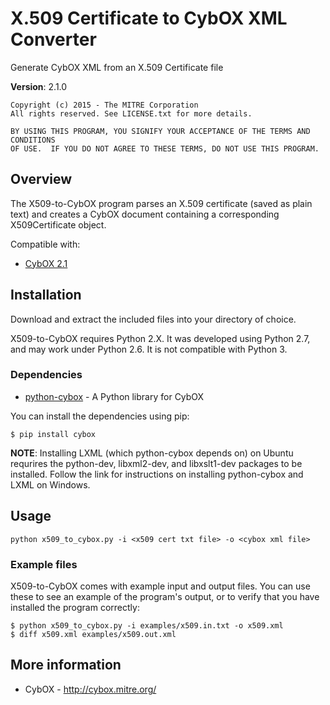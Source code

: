 X.509 Certificate to CybOX XML Converter
========================================

Generate CybOX XML from an X.509 Certificate file

**Version**: 2.1.0

    Copyright (c) 2015 - The MITRE Corporation
    All rights reserved. See LICENSE.txt for more details.

    BY USING THIS PROGRAM, YOU SIGNIFY YOUR ACCEPTANCE OF THE TERMS AND CONDITIONS
    OF USE.  IF YOU DO NOT AGREE TO THESE TERMS, DO NOT USE THIS PROGRAM.


Overview
--------

The X509-to-CybOX program parses an X.509 certificate (saved as plain text) and
creates a CybOX document containing a corresponding X509Certificate object.

Compatible with:
* [CybOX 2.1](http://cybox.mitre.org/language/version2.1/)

Installation
------------

Download and extract the included files into your directory of choice. 

X509-to-CybOX requires Python 2.X. It was developed using Python 2.7, and may work 
under Python 2.6. It is not compatible with Python 3.

### Dependencies 

* [python-cybox](https://pypi.python.org/pypi/cybox) - A Python library for CybOX

You can install the dependencies using pip:

    $ pip install cybox

**NOTE**: Installing LXML (which python-cybox depends on) on Ubuntu requrires the
python-dev, libxml2-dev, and libxslt1-dev packages to be installed. 
Follow the link for instructions on installing python-cybox and LXML on Windows.

Usage
-----

    python x509_to_cybox.py -i <x509 cert txt file> -o <cybox xml file>

### Example files

X509-to-CybOX comes with example input and output files. You can use these to see an example
of the program's output, or to verify that you have installed the program correctly:

    $ python x509_to_cybox.py -i examples/x509.in.txt -o x509.xml
    $ diff x509.xml examples/x509.out.xml

More information
----------------

* CybOX - http://cybox.mitre.org/
